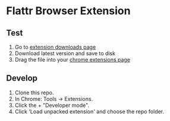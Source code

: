 # Flattr Browser Extension

## Test

 1. Go to [extension downloads page](https://github.com/simon/flattr-browser-extension/downloads)
 2. Download latest version and save to disk
 3. Drag the file into your [chrome extensions page](chrome://chrome/extensions)


## Develop

 1. Clone this repo.
 2. In Chrome: Tools -> Extensions.
 3. Click the + "Developer mode".
 4. Click 'Load unpacked extension' and choose the repo folder.

